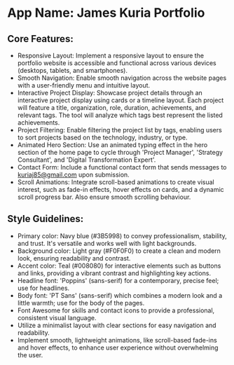 # **App Name**: James Kuria Portfolio

## Core Features:

- Responsive Layout: Implement a responsive layout to ensure the portfolio website is accessible and functional across various devices (desktops, tablets, and smartphones).
- Smooth Navigation: Enable smooth navigation across the website pages with a user-friendly menu and intuitive layout.
- Interactive Project Display: Showcase project details through an interactive project display using cards or a timeline layout. Each project will feature a title, organization, role, duration, achievements, and relevant tags. The tool will analyze which tags best represent the listed achievements.
- Project Filtering: Enable filtering the project list by tags, enabling users to sort projects based on the technology, industry, or type.
- Animated Hero Section: Use an animated typing effect in the hero section of the home page to cycle through 'Project Manager', 'Strategy Consultant', and 'Digital Transformation Expert'.
- Contact Form: Include a functional contact form that sends messages to kuriaj85@gmail.com upon submission.
- Scroll Animations: Integrate scroll-based animations to create visual interest, such as fade-in effects, hover effects on cards, and a dynamic scroll progress bar.  Also ensure smooth scrolling behaviour.

## Style Guidelines:

- Primary color: Navy blue (#3B5998) to convey professionalism, stability, and trust. It's versatile and works well with light backgrounds.
- Background color: Light gray (#F0F0F0) to create a clean and modern look, ensuring readability and contrast.
- Accent color: Teal (#008080) for interactive elements such as buttons and links, providing a vibrant contrast and highlighting key actions.
- Headline font: 'Poppins' (sans-serif) for a contemporary, precise feel; use for headlines.
- Body font: 'PT Sans' (sans-serif) which combines a modern look and a little warmth; use for the body of the pages.
- Font Awesome for skills and contact icons to provide a professional, consistent visual language.
- Utilize a minimalist layout with clear sections for easy navigation and readability.
- Implement smooth, lightweight animations, like scroll-based fade-ins and hover effects, to enhance user experience without overwhelming the user.